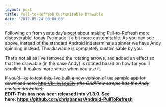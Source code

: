 ```yaml
---
layout: post
title: Pull-to-Refresh Customisable Drawable
date: '2012-05-24 00:00:00'
---
```


<p>Following on from yesterday&#8217;s <a href="http://www.senab.co.uk/2012/05/23/pull-to-refresh-indicator-concept/">post</a> about making Pull-to-Refresh more discoverable, today I&#8217;ve made it a bit more customisable. As you can see above, instead of the standard Android indeterminate spinner we have Andy spinning instead. This drawable is completely customisable by you.<!--more--></p>

<p>That&#8217;s not all as I&#8217;ve removed the rotating arrows, and added an effect so that the drawable (in this case Andy) is rotated based on how far you&#8217;ll scrolled. It makes more sense when you use it.</p>

<p><span style="text-decoration: line-through;">If you&#8217;d like to test this, I&#8217;ve built a new version of the sample app for download here: <a href="http://bit.ly/Lou5lv">http://bit.ly/Lou5lv</a> <em>(the GridView sample has the Andy custom drawable).</em></span><br />
<strong>EDIT: This has now been released into v1.3.0. See here: <a href="https://github.com/chrisbanes/Android-PullToRefresh">https://github.com/chrisbanes/Android-PullToRefresh</a></strong></p>
